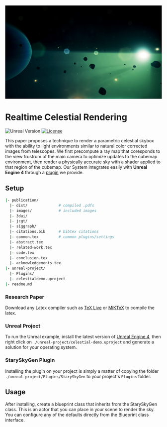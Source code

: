 ![Cover Image][cover-img]

# Realtime Celestial Rendering

![Unreal Version][release-img] [![License][license-img]][license-url]

This paper proposes a technique to render a parametric celestial skybox with the ability to light environments similar to natural color corrected images from telescopes. We first precompute a ray map that coresponds to the view frustrum of the main camera to optimize updates to the cubemap environment, then render a physically accurate sky with a shader applied to that region of the cubemap. Our System integrates easily with **Unreal Engine 4** through a [plugin](unreal-project/Plugins/StarySkyGen) we provide.

## Setup

```bash
|- publication/
  |- dist/              # compiled .pdfs
  |- images/            # included images
  |- 3dui/
  |- jcgt/
  |- siggraph/
  |- citations.bib      # bibtex citations
  |- common.tex         # common plugins/settings
  |- abstract.tex
  |- related-work.tex
  |- code.tex
  |- conclusion.tex
  |- acknowledgements.tex
|- unreal-project/
  |- Plugins/
  |- celestialdemo.uproject
|- readme.md
```

### Research Paper

Download any Latex compiler such as [TeX Live](https://www.tug.org/texlive/) or [MiKTeX](https://miktex.org/) to compile the latex.

### Unreal Project

To run the Unreal example, install the latest version of [Unreal Engine 4](https://www.unrealengine.com/download), then right click on `./unreal-project/celestial-demo.uproject` and generate a solution for your operating system.

### StarySkyGen Plugin

Installing the plugin on your project is simply a matter of copying the folder `./unreal-project/Plugins/StarySkyGen` to your project's `Plugins` folder.

## Usage

After installing, create a blueprint class that inherits from the StarySkyGen class. This is an actor that you can place in your scene to render the sky. You can configure any of the defaults directly from the Blueprint class interface.

[cover-img]: images/asteroids.png
[release-img]: https://img.shields.io/badge/unreal-4.14.0-444444.svg?style=flat-square
[license-img]: http://img.shields.io/:license-mit-blue.svg?style=flat-square
[license-url]: https://opensource.org/licenses/MIT